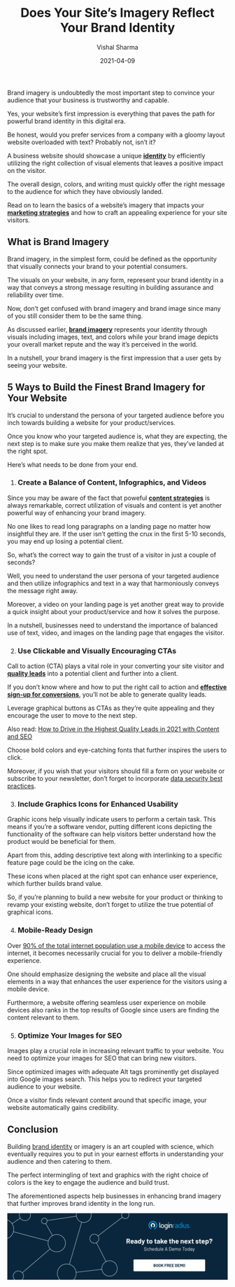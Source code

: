 ﻿---
type: fuel
title: "Does Your Site’s Imagery Reflect Your Brand Identity"
date: "2021-04-09"
coverImage: "website-branding-loginradius.jpg"
category: ["loginradius"]
featured: false
author: "Vishal Sharma"
description: "The visuals on your website, in any form, represent your brand identity in a way that conveys a strong message resulting in building assurance and reliability over time.  Read on to learn the basics of a website’s imagery that impacts your marketing and how to craft an appealing experience for your site visitors."
metadescription: "Brand imagery helps to build brand identity. Here’s everything you need for enhancing your brand imagery for a flawless user experience."
metatitle: "How to build the perfect brand identity for your business."
---

Brand imagery is undoubtedly the most important step to convince your audience that your business is trustworthy and capable.

Yes, your website’s first impression is everything that paves the path for powerful brand identity in this digital era.

Be honest, would you prefer services from a company with a gloomy layout website overloaded with text? Probably not, isn’t it?

A business website should showcase a unique **[identity](https://www.loginradius.com/blog/start-with-identity/2020/10/loginradius-federated-identity-management/)** by efficiently utilizing the right collection of visual elements that leaves a positive impact on the visitor.

The overall design, colors, and writing must quickly offer the right message to the audience for which they have obviously landed.

Read on to learn the basics of a website’s imagery that impacts your **[marketing strategies](https://www.loginradius.com/blog/fuel/2021/03/how-to-make-businesses-marketing-plans-after-coronavirus/)** and how to craft an appealing experience for your site visitors.

## What is Brand Imagery

Brand imagery, in the simplest form, could be defined as the opportunity that visually connects your brand to your potential consumers.

The visuals on your website, in any form, represent your brand identity in a way that conveys a strong message resulting in building assurance and reliability over time.

Now, don’t get confused with brand imagery and brand image since many of you still consider them to be the same thing.

As discussed earlier, **[brand imagery](https://www.loginradius.com/blog/async/personal-branding-for-developers/)** represents your identity through visuals including images, text, and colors while your brand image depicts your overall market repute and the way it’s perceived in the world.

In a nutshell, your brand imagery is the first impression that a user gets by seeing your website.

## 5 Ways to Build the Finest Brand Imagery for Your Website

It’s crucial to understand the persona of your targeted audience before you inch towards building a website for your product/services.

Once you know who your targeted audience is, what they are expecting, the next step is to make sure you make them realize that yes, they’ve landed at the right spot.

Here’s what needs to be done from your end.

1. ### Create a Balance of Content, Infographics, and Videos

Since you may be aware of the fact that poweful **[content strategies](https://www.loginradius.com/blog/fuel/2021/03/how-to-drive-in-the-highest-quality-leads-in-2021-with-content-and-seo/)** is always remarkable, correct utilization of visuals and content is yet another powerful way of enhancing your brand imagery.

No one likes to read long paragraphs on a landing page no matter how insightful they are. If the user isn’t getting the crux in the first 5-10 seconds, you may end up losing a potential client.

So, what’s the correct way to gain the trust of a visitor in just a couple of seconds?

Well, you need to understand the user persona of your targeted audience and then utilize infographics and text in a way that harmoniously conveys the message right away.

Moreover, a video on your landing page is yet another great way to provide a quick insight about your product/service and how it solves the purpose.

In a nutshell, businesses need to understand the importance of balanced use of text, video, and images on the landing page that engages the visitor.

2. ### Use Clickable and Visually Encouraging CTAs

Call to action (CTA) plays a vital role in your converting your site visitor and **[quality leads](https://www.loginradius.com/blog/fuel/2021/03/how-to-drive-in-the-highest-quality-leads-in-2021-with-content-and-seo/)** into a potential client and further into a client.

If you don’t know where and how to put the right call to action and **[effective sign-up for conversions](https://www.loginradius.com/blog/fuel/2021/01/sign-up-tips-conversion-rate/)**, you’ll not be able to generate quality leads.

Leverage graphical buttons as CTAs as they’re quite appealing and they encourage the user to move to the next step.

Also read: [How to Drive in the Highest Quality Leads in 2021 with Content and SEO](https://www.loginradius.com/blog/fuel/2021/03/How-to-Drive-in-the-Highest-Quality-Leads-in-2021-with-Content-and-SEO/)

Choose bold colors and eye-catching fonts that further inspires the users to click.

Moreover, if you wish that your visitors should fill a form on your website or subscribe to your newsletter, don’t forget to incorporate [data security best practices](https://www.loginradius.com/blog/start-with-identity/2020/12/data-security-best-practices/).

3. ### Include Graphics Icons for Enhanced Usability

Graphic icons help visually indicate users to perform a certain task. This means if you’re a software vendor, putting different icons depicting the functionality of the software can help visitors better understand how the product would be beneficial for them.

Apart from this, adding descriptive text along with interlinking to a specific feature page could be the icing on the cake.

These icons when placed at the right spot can enhance user experience, which further builds brand value.

So, if you’re planning to build a new website for your product or thinking to revamp your existing website, don’t forget to utilize the true potential of graphical icons.

4. ### Mobile-Ready Design

Over [90% of the total internet population use a mobile device](https://www.statista.com/statistics/617136/digital-population-worldwide/) to access the internet, it becomes necessarily crucial for you to deliver a mobile-friendly experience.

One should emphasize designing the website and place all the visual elements in a way that enhances the user experience for the visitors using a mobile device.

Furthermore, a website offering seamless user experience on mobile devices also ranks in the top results of Google since users are finding the content relevant to them.

5. ### Optimize Your Images for SEO

Images play a crucial role in increasing relevant traffic to your website. You need to optimize your images for SEO that can bring new visitors.

Since optimized images with adequate Alt tags prominently get displayed into Google images search. This helps you to redirect your targeted audience to your website.

Once a visitor finds relevant content around that specific image, your website automatically gains credibility.

## Conclusion

Building <a href="https://visme.co/blog/brand-identity/ ">brand identity</a> or imagery is an art coupled with science, which eventually requires you to put in your earnest efforts in understanding your audience and then catering to them.

The perfect intermingling of text and graphics with the right choice of colors is the key to engage the audience and build trust.

The aforementioned aspects help businesses in enhancing brand imagery that further improves brand identity in the long run.

[![Book-a-demo](Book-a-demo.png)](https://www.loginradius.com/book-a-demo/)

